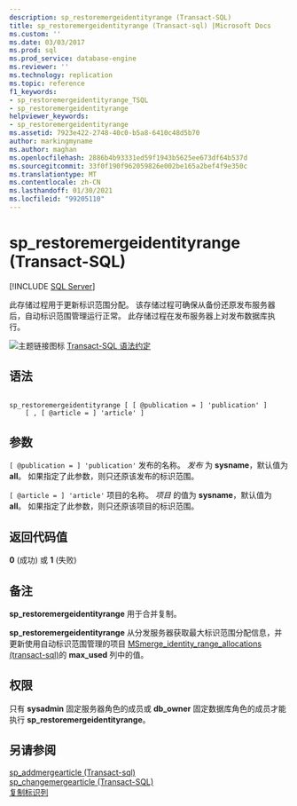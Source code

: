 ```yaml
---
description: sp_restoremergeidentityrange (Transact-SQL)
title: sp_restoremergeidentityrange (Transact-sql) |Microsoft Docs
ms.custom: ''
ms.date: 03/03/2017
ms.prod: sql
ms.prod_service: database-engine
ms.reviewer: ''
ms.technology: replication
ms.topic: reference
f1_keywords:
- sp_restoremergeidentityrange_TSQL
- sp_restoremergeidentityrange
helpviewer_keywords:
- sp_restoremergeidentityrange
ms.assetid: 7923e422-2748-40c0-b5a8-6410c48d5b70
author: markingmyname
ms.author: maghan
ms.openlocfilehash: 2886b4b93331ed59f1943b5625ee673df64b537d
ms.sourcegitcommit: 33f0f190f962059826e002be165a2bef4f9e350c
ms.translationtype: MT
ms.contentlocale: zh-CN
ms.lasthandoff: 01/30/2021
ms.locfileid: "99205110"
---
```

# <a name="sp_restoremergeidentityrange-transact-sql"></a>sp_restoremergeidentityrange (Transact-SQL)
[!INCLUDE [SQL Server](../../includes/applies-to-version/sqlserver.md)]

  此存储过程用于更新标识范围分配。 该存储过程可确保从备份还原发布服务器后，自动标识范围管理运行正常。 此存储过程在发布服务器上对发布数据库执行。  
  
 ![主题链接图标](../../database-engine/configure-windows/media/topic-link.gif "“主题链接”图标") [Transact-SQL 语法约定](../../t-sql/language-elements/transact-sql-syntax-conventions-transact-sql.md)  
  
## <a name="syntax"></a>语法  
  
```  
  
sp_restoremergeidentityrange [ [ @publication = ] 'publication' ]  
    [ , [ @article = ] 'article' ]  
```  
  
## <a name="arguments"></a>参数  
`[ @publication = ] 'publication'` 发布的名称。 *发布* 为 **sysname**，默认值为 **all**。 如果指定了此参数，则只还原该发布的标识范围。  
  
`[ @article = ] 'article'` 项目的名称。 *项目* 的值为 **sysname**，默认值为 **all**。 如果指定了此参数，则只还原该项目的标识范围。  
  
## <a name="return-code-values"></a>返回代码值  
 **0** (成功) 或 **1** (失败)   
  
## <a name="remarks"></a>备注  
 **sp_restoremergeidentityrange** 用于合并复制。  
  
 **sp_restoremergeidentityrange** 从分发服务器获取最大标识范围分配信息，并更新使用自动标识范围管理的项目 [MSmerge_identity_range_allocations &#40;transact-sql&#41;](../../relational-databases/system-tables/msmerge-identity-range-allocations-transact-sql.md)的 **max_used** 列中的值。  
  
## <a name="permissions"></a>权限  
 只有 **sysadmin** 固定服务器角色的成员或 **db_owner** 固定数据库角色的成员才能执行 **sp_restoremergeidentityrange**。  
  
## <a name="see-also"></a>另请参阅  
 [sp_addmergearticle &#40;Transact-sql&#41;](../../relational-databases/system-stored-procedures/sp-addmergearticle-transact-sql.md)   
 [sp_changemergearticle (Transact-SQL)](../../relational-databases/system-stored-procedures/sp-changemergearticle-transact-sql.md)   
 [复制标识列](../../relational-databases/replication/publish/replicate-identity-columns.md)  
  
  
